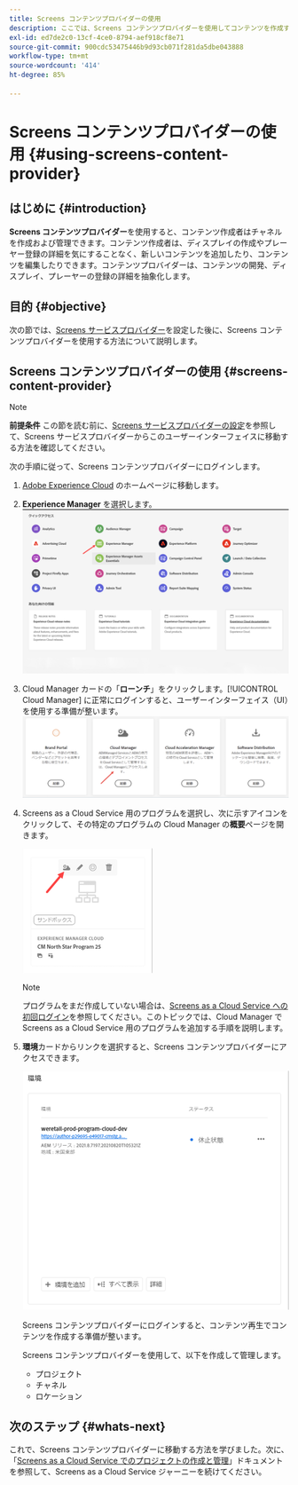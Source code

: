 ```yaml
---
title: Screens コンテンツプロバイダーの使用
description: ここでは、Screens コンテンツプロバイダーを使用してコンテンツを作成する方法について説明します。
exl-id: ed7de2c0-13cf-4ce0-8794-aef918cf8e71
source-git-commit: 900cdc53475446b9d93cb071f281da5dbe043888
workflow-type: tm+mt
source-wordcount: '414'
ht-degree: 85%

---
```


# Screens コンテンツプロバイダーの使用 {#using-screens-content-provider}

## はじめに {#introduction}

**Screens コンテンツプロバイダー**&#x200B;を使用すると、コンテンツ作成者はチャネルを作成および管理できます。コンテンツ作成者は、ディスプレイの作成やプレーヤー登録の詳細を気にすることなく、新しいコンテンツを追加したり、コンテンツを編集したりできます。コンテンツプロバイダーは、コンテンツの開発、ディスプレイ、プレーヤーの登録の詳細を抽象化します。

## 目的 {#objective}

次の節では、[Screens サービスプロバイダー](https://experienceleague.adobe.com/docs/experience-manager-cloud-service/content/screens-as-cloud-service/configure-screens-cloud/navigating-to-screens-services-provider.html?lang=ja)を設定した後に、Screens コンテンツプロバイダーを使用する方法について説明します。

## Screens コンテンツプロバイダーの使用 {#screens-content-provider}

>[!NOTE]
>**前提条件**
>この節を読む前に、[Screens サービスプロバイダーの設定](https://experienceleague.adobe.com/docs/experience-manager-cloud-service/content/screens-as-cloud-service/configure-screens-cloud/navigating-to-screens-services-provider.html?lang=ja)を参照して、Screens サービスプロバイダーからこのユーザーインターフェイスに移動する方法を確認してください。

次の手順に従って、Screens コンテンツプロバイダーにログインします。

1. [Adobe Experience Cloud](https://experience.adobe.com) のホームページに移動します。

1. **Experience Manager** を選択します。
   ![ランディングページ (Experience Managerの領域にすばやくアクセスできます )。](/help/implementing/cloud-manager/getting-access-to-aem-in-cloud/assets/landing-page1.png)

1. Cloud Manager カードの「**ローンチ**」をクリックします。[!UICONTROL Cloud Manager] に正常にログインすると、ユーザーインターフェイス（UI）を使用する準備が整います。
   ![Cloud Manager の 4 つの領域 (Brand Portal、Cloud Manager、Cloud Acceleration Manager、ソフトウェア配布 ) には、それぞれ独自の Launch ボタンが表示されます。](/help/implementing/cloud-manager/getting-access-to-aem-in-cloud/assets/landing-page2.png)

1. Screens as a Cloud Service 用のプログラムを選択し、次に示すアイコンをクリックして、その特定のプログラムの Cloud Manager の&#x200B;**概要**&#x200B;ページを開きます。

   ![Cloud Manager の概要ページのアイコンがツールバーの左端に表示されます。](/help/screens-cloud/assets/configure/screens-cp-1.png)

   >[!NOTE]
   >プログラムをまだ作成していない場合は、[Screens as a Cloud Service への初回ログイン](https://experienceleague.adobe.com/docs/experience-manager-cloud-service/content/screens-as-cloud-service/onboarding-screens-cloud/first-time-login-screens-cloud.html?lang=ja)を参照してください。このトピックでは、Cloud Manager で Screens as a Cloud Service 用のプログラムを追加する手順を説明します。

1. **環境**&#x200B;カードからリンクを選択すると、Screens コンテンツプロバイダーにアクセスできます。

   ![Screens コンテンツプロバイダーにアクセスするための環境カードから強調表示されたリンク。](/help/screens-cloud/assets/configure/screens-cp-2.png)

   Screens コンテンツプロバイダーにログインすると、コンテンツ再生でコンテンツを作成する準備が整います。

   Screens コンテンツプロバイダーを使用して、以下を作成して管理します。

   * プロジェクト
   * チャネル
   * ロケーション

## 次のステップ {#whats-next}

これで、Screens コンテンツプロバイダーに移動する方法を学びました。次に、「[Screens as a Cloud Service でのプロジェクトの作成と管理](https://experienceleague.adobe.com/docs/experience-manager-cloud-service/content/screens-as-cloud-service/create-content/creating-projects-screens-cloud.html?lang=ja)」ドキュメントを参照して、Screens as a Cloud Service ジャーニーを続けてください。
